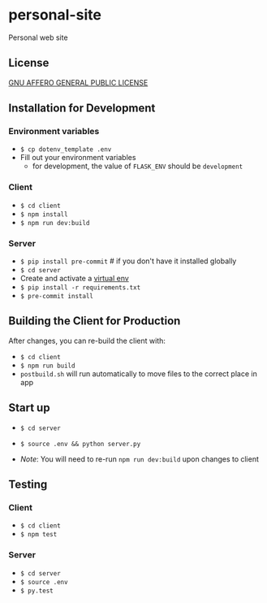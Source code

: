 # personal-site
Personal web site

## License
[GNU AFFERO GENERAL PUBLIC LICENSE](COPYING)

## Installation for Development
### Environment variables
  - `$ cp dotenv_template .env`
  - Fill out your environment variables
     - for development, the value of `FLASK_ENV` should be `development`

### Client
  - `$ cd client`
  - `$ npm install`
  - `$ npm run dev:build`

### Server
  - `$ pip install pre-commit` # if you don't have it installed globally
  - `$ cd server`
  - Create and activate a [virtual env](https://virtualenv.pypa.io/en/stable/)
  - `$ pip install -r requirements.txt`
  - `$ pre-commit install`

## Building the Client for Production
  After changes, you can re-build the client with:
  - `$ cd client`
  - `$ npm run build`
  - `postbuild.sh` will run automatically to move files to the correct place in app

## Start up
  - `$ cd server`
  - `$ source .env && python server.py`

  - *Note*: You will need to re-run `npm run dev:build` upon changes to client

## Testing
### Client
  - `$ cd client`
  - `$ npm test`

### Server
  - `$ cd server`
  - `$ source .env`
  - `$ py.test`
